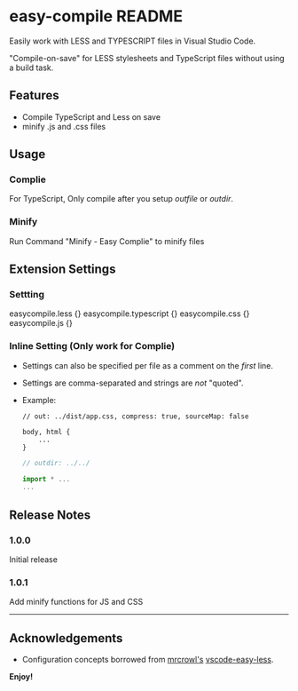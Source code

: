 # easy-compile README

Easily work with LESS and TYPESCRIPT files in Visual Studio Code.

"Compile-on-save" for LESS stylesheets and TypeScript files without using a build task.

## Features

  * Compile TypeScript and Less on save
  * minify .js and .css files

## Usage

### Complie
  For TypeScript, Only compile after you setup _outfile_ or _outdir_.

### Minify
  Run Command "Minify - Easy Complie" to minify files

## Extension Settings

### Settting
  easycompile.less {}
  easycompile.typescript {}
  easycompile.css {}
  easycompile.js {}

### Inline Setting (Only work for Complie)
  * Settings can also be specified per file as a comment on the _first_ line.
  * Settings are comma-separated and strings are _not_ "quoted".
  * Example:

    ```less
    // out: ../dist/app.css, compress: true, sourceMap: false
    
    body, html {
        ...
    }
    ```

    ```typescript
    // outdir: ../../
    
    import * ...
    ...
    ```
## Release Notes

### 1.0.0

Initial release

### 1.0.1

Add minify functions for JS and CSS

-----------------------------------------------------------------------------------------------------------

## Acknowledgements
* Configuration concepts borrowed from [mrcrowl's](#https://github.com/mrcrowl) [vscode-easy-less](https://github.com/mrcrowl/vscode-easy-less).

**Enjoy!**